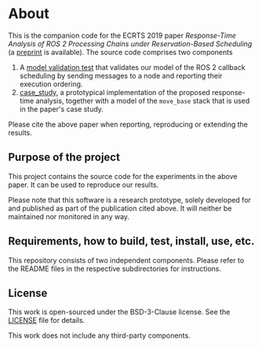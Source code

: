 # About

This is the companion code for the ECRTS 2019 paper *Response-Time Analysis of ROS 2 Processing
Chains under Reservation-Based Scheduling* (a [preprint](https://t-blass.de/papers/response-time-analysis-of-ros2.pdf) is available). The source code comprises two components

1. A [model validation test](model_validation) that validates our model of the ROS 2 callback scheduling by sending messages to a node and reporting their execution ordering.
2. [case_study](case_study), a prototypical implementation of the proposed response-time analysis, together with a model of the `move_base` stack that is used in the paper's case study.

Please cite the above paper when reporting, reproducing or extending the results.

## Purpose of the project

This project contains the source code for the experiments in the above paper. It can be used to reproduce our results.

Please note that this software is a research prototype, solely developed for and published as
part of the publication cited above. It will neither be
maintained nor monitored in any way.

## Requirements, how to build, test, install, use, etc.

This repository consists of two independent components. Please refer to the README files in the respective subdirectories for instructions.

## License

This work is open-sourced under the BSD-3-Clause license. See the
[LICENSE](LICENSE) file for details.

This work does not include any third-party components.
